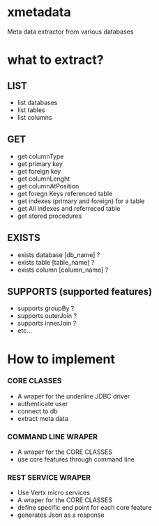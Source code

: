 # xmetadata
Meta data extractor from various databases

# what to extract?

## LIST
  * list databases
  * list tables
  * list columns

## GET
  * get columnType
  * get primary key
  * get foreign key
  * get columnLenght
  * get columnAtPosition
  * get foregn Keys referenced table
  * get indexes (primary and foreign) for a table
  * get All indexes and referreced table
  * get stored procedures

## EXISTS
  * exists database [db_name] ?
  * exists table [table_name] ?
  * exists column [column_name] ?

## SUPPORTS (supported features)
  * supports groupBy ?
  * supports outerJoin ?
  * supports innerJoin ?
  * etc...
 
# How to implement

 ### CORE CLASSES
  * A wraper for the underline JDBC driver
  * authenticate user
  * connect to db
  * extract meta data
 
### COMMAND LINE WRAPER
 * A wraper for the CORE CLASSES
 * use core features through command line

### REST SERVICE WRAPER
 * Use Vertx micro services
 * A wraper for the CORE CLASSES
 * define specific end point for each core feature
 * generates Json as a response
